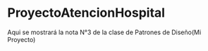 # ProyectoAtencionHospital
Aqui se mostrará la nota N°3 de la clase de Patrones de Diseño(Mi Proyecto)
